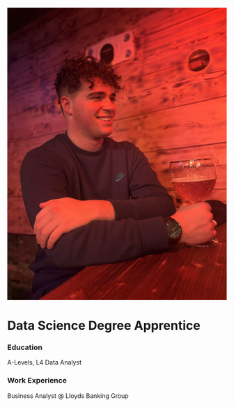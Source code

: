 ![pfp](assets/github_pfp.jpg)

# Data Science Degree Apprentice

### Education
A-Levels, L4 Data Analyst

### Work Experience
Business Analyst @ Lloyds Banking Group
